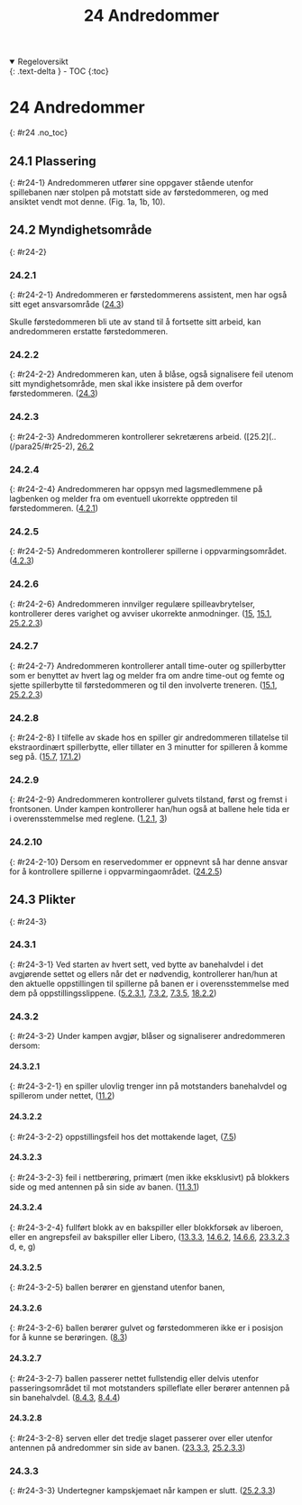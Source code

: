 ﻿---
title: 24 Andredommer
parent: Kapittel 8
---
<details open markdown="block">
  <summary>
    Regeloversikt
  </summary>
  {: .text-delta }
- TOC
{:toc}
</details>

# 24 Andredommer
{: #r24 .no_toc}

## 24.1 Plassering
{: #r24-1}
Andredommeren utfører sine oppgaver stående utenfor spillebanen nær stolpen på 
motstatt side av førstedommeren, og med ansiktet vendt mot denne.
(Fig. 1a, 1b, 10).

## 24.2 Myndighetsområde
{: #r24-2}

### 24.2.1
{: #r24-2-1}
Andredommeren er førstedommerens assistent, men har også sitt eget ansvarsområde 
([24.3](#r24-3))

Skulle førstedommeren bli ute av stand til å fortsette sitt arbeid, kan andredommeren 
erstatte førstedommeren.

### 24.2.2
{: #r24-2-2}
Andredommeren kan, uten å blåse, også signalisere feil utenom sitt myndighetsområde, 
men skal ikke insistere på dem overfor førstedommeren.
([24.3](#r24-3))

### 24.2.3
{: #r24-2-3}
Andredommeren kontrollerer sekretærens arbeid.
([25.2](..(/para25/#r25-2), [26.2](..(/para26/#r26-2))

### 24.2.4
{: #r24-2-4}
Andredommeren har oppsyn med lagsmedlemmene på lagbenken og melder fra om 
eventuell ukorrekte opptreden til førstedommeren.
([4.2.1](../para4/#r4-2-1))

### 24.2.5
{: #r24-2-5}
Andredommeren kontrollerer spillerne i oppvarmingsområdet.
([4.2.3](../para4/#r4-2-3))

### 24.2.6
{: #r24-2-6}
Andredommeren innvilger regulære spilleavbrytelser, kontrollerer deres varighet og 
avviser ukorrekte anmodninger.
([15](../para15/#r15), [15.1](../para15/#r15-1), [25.2.2.3](../para25/#r25-2-2-3))

### 24.2.7
{: #r24-2-7}
Andredommeren kontrollerer antall time-outer og spillerbytter som er benyttet av hvert 
lag og melder fra om andre time-out og femte og sjette spillerbytte til førstedommeren 
og til den involverte treneren.
([15.1](../para15/#r15-1), [25.2.2.3](../para25/#r25-2-2-3))

### 24.2.8
{: #r24-2-8}
I tilfelle av skade hos en spiller gir andredommeren tillatelse til ekstraordinært 
spillerbytte, eller tillater en 3 minutter for spilleren å komme seg på.
([15.7](../para15/#r15-7), [17.1.2](../para17/#r17-1-2))

### 24.2.9
{: #r24-2-9}
Andredommeren kontrollerer gulvets tilstand, først og fremst i frontsonen. Under 
kampen kontrollerer han/hun også at ballene hele tida er i overensstemmelse med 
reglene.
([1.2.1](../para1/#r1-2-1), [3](../para3/#r3))

### 24.2.10
{: #r24-2-10}
Dersom en reservedommer er oppnevnt så har denne ansvar for å kontrollere spillerne i 
oppvarmingaområdet.
([24.2.5](#r24-2-5))

## 24.3 Plikter
{: #r24-3}

### 24.3.1 
{: #r24-3-1}
Ved starten av hvert sett, ved bytte av banehalvdel i det avgjørende settet og ellers når 
det er nødvendig, kontrollerer han/hun at den aktuelle oppstillingen til spillerne på 
banen er i overensstemmelse med dem på oppstillingsslippene.
([5.2.3.1](../para5/#r5-2-3-1), [7.3.2](../para7/#r7-3-2), [7.3.5](../para7/#r7-3-5), [18.2.2](../para18/#r18-2-2))

### 24.3.2
{: #r24-3-2}
Under kampen avgjør, blåser og signaliserer andredommeren dersom:

#### 24.3.2.1
{: #r24-3-2-1}
en spiller ulovlig trenger inn på motstanders banehalvdel og spillerom under nettet, 
([11.2](../para11/#r11-2))

#### 24.3.2.2
{: #r24-3-2-2}
oppstillingsfeil hos det mottakende laget,
([7.5](../para7/#r7-5))

#### 24.3.2.3
{: #r24-3-2-3}
feil i nettberøring, primært (men ikke eksklusivt) på blokkers side og med
antennen på sin side av banen.
([11.3.1](../para11/#r11-3-1))

#### 24.3.2.4
{: #r24-3-2-4}
fullført blokk av en bakspiller eller blokkforsøk av liberoen, eller en angrepsfeil av 
bakspiller eller Libero, 
([13.3.3](../para13/#r13-3-3), [14.6.2](../para14/#r14-6-2), [14.6.6](../para14/#r14-6-6),
 [23.3.2.3](para23/#r23-3-2-3) d, e, g)

#### 24.3.2.5
{: #r24-3-2-5}
ballen berører en gjenstand utenfor banen,

#### 24.3.2.6
{: #r24-3-2-6}
ballen berører gulvet og førstedommeren ikke er i posisjon for å kunne se 
berøringen.
([8.3](../para8/#r8-3))

#### 24.3.2.7 
{: #r24-3-2-7}
ballen passerer nettet fullstendig eller delvis utenfor passeringsområdet til mot 
motstanders spilleflate eller berører antennen på sin banehalvdel.
([8.4.3](../para8/#r8-4-3), [8.4.4](../para8/#r8-4-4))

#### 24.3.2.8
{: #r24-3-2-8}
serven eller det tredje slaget passerer over eller utenfor antennen på andredommer sin 
side av banen.
([23.3.3](../para23/#r23-3-3), [25.2.3.3](../para25/#r25-2-3-3))

### 24.3.3
{: #r24-3-3}
Undertegner kampskjemaet når kampen er slutt.
([25.2.3.3](../para25/#r25-2-3-3))

